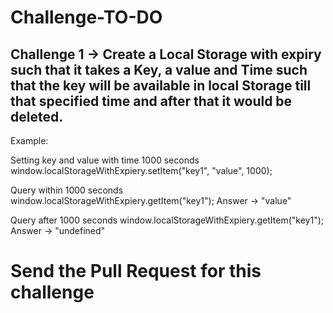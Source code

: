 # Challenge-TO-DO

##  Challenge 1 -> Create a Local Storage with expiry such that it takes a Key, a value and Time such that the key will be available in local Storage till that specified time and after that it would be deleted.

Example: 

Setting key and value with time 1000 seconds 
window.localStorageWithExpiery.setItem("key1", "value", 1000);

Query within 1000 seconds 
window.localStorageWithExpiery.getItem("key1"); 
Answer -> "value"

Query after 1000 seconds 
window.localStorageWithExpiery.getItem("key1"); 
Answer -> "undefined"



# Send the Pull Request for this challenge
